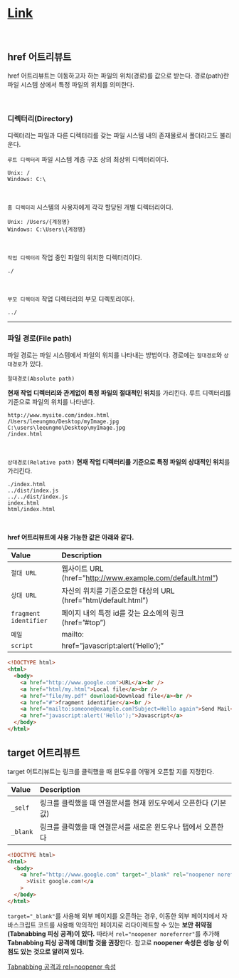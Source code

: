 # [Link](https://poiemaweb.com/html5-tag-link)

<br />

## href 어트리뷰트

href 어트리뷰트는 이동하고자 하는 파일의 위치(경로)를 값으로 받는다. 경로(path)란 파일 시스템 상에서 특정 파일의 위치를 의미한다.

<br />

### 디렉터리(Directory)

디렉터리는 파일과 다른 디렉터리를 갖는 파일 시스템 내의 존재물로서 폴더라고도 불리운다.

`루트 디렉터리`
파일 시스템 계층 구조 상의 최상위 디렉터리이다.

    Unix: /
    Windows: C:\

<br />

`홈 디렉터리`
시스템의 사용자에게 각각 할당된 개별 디렉터리이다.

    Unix: /Users/{계정명}
    Windows: C:\Users\{계정명}

<br />

`작업 디렉터리`
작업 중인 파일의 위치한 디렉터리이다.

    ./

<br />

`부모 디렉터리`
작업 디렉터리의 부모 디렉토리이다.

    ../

---

### 파일 경로(File path)

파일 경로는 파일 시스템에서 파일의 위치를 나타내는 방법이다. 경로에는 `절대경로`와 `상대경로`가 있다.

`절대경로(Absolute path)`

**현재 작업 디렉터리와 관계없이 특정 파일의 절대적인 위치**를 가리킨다. 루트 디렉터리를 기준으로 파일의 위치를 나타낸다.

    http://www.mysite.com/index.html
    /Users/leeungmo/Desktop/myImage.jpg
    C:\users\leeungmo\Desktop\myImage.jpg
    /index.html

<br />

`상대경로(Relative path)`
**현재 작업 디렉터리를 기준으로 특정 파일의 상대적인 위치**를 가리킨다.

    ./index.html
    ../dist/index.js
    ../../dist/index.js
    index.html
    html/index.html

<br />

**href 어트리뷰트에 사용 가능한 값은 아래와 같다.**

| Value                 | Description                                                    |
| :-------------------- | :------------------------------------------------------------- |
| `절대 URL`            | 웹사이트 URL (href=”http://www.example.com/default.html”)      |
| `상대 URL `           | 자신의 위치를 기준으로한 대상의 URL (href=”html/default.html”) |
| `fragment identifier` | 페이지 내의 특정 id를 갖는 요소에의 링크 (href=”#top”)         |
| `메일`                | mailto:                                                        |
| `script`              | href=”javascript:alert(‘Hello’);”                              |

```html
<!DOCTYPE html>
<html>
  <body>
    <a href="http://www.google.com">URL</a><br />
    <a href="html/my.html">Local file</a><br />
    <a href="file/my.pdf" download>Download file</a><br />
    <a href="#">fragment identifier</a><br />
    <a href="mailto:someone@example.com?Subject=Hello again">Send Mail</a><br />
    <a href="javascript:alert('Hello');">Javascript</a>
  </body>
</html>
```

## target 어트리뷰트

target 어트리뷰트는 링크를 클릭했을 때 윈도우를 어떻게 오픈할 지를 지정한다.

| Value    | Description                                                     |
| :------- | :-------------------------------------------------------------- |
| `_self`  | 링크를 클릭했을 때 연결문서를 현재 윈도우에서 오픈한다 (기본값) |
| `_blank` | 링크를 클릭했을 때 연결문서를 새로운 윈도우나 탭에서 오픈한다   |

```html
<!DOCTYPE html>
<html>
  <body>
    <a href="http://www.google.com" target="_blank" rel="noopener noreferrer"
      >Visit google.com!</a
    >
  </body>
</html>
```

`target="_blank"`를 사용해 외부 페이지를 오픈하는 경우, 이동한 외부 페이지에서
자바스크립트 코드를 사용해 악의적인 페이지로 리다이렉트할 수 있는 **보안 취약점(Tabnabbing 피싱 공격)이 있다.** 따라서 `rel="noopener noreferrer"`를 추가해
**Tabnabbing 피싱 공격에 대비할 것을 권장**한다. 참고로 **noopener 속성은 성능 상
이점도 있는 것으로 알려져 있다.**

[Tabnabbing 공격과 rel=noopener 속성](https://blog.coderifleman.com/2017/05/30/tabnabbing_attack_and_noopener/)

